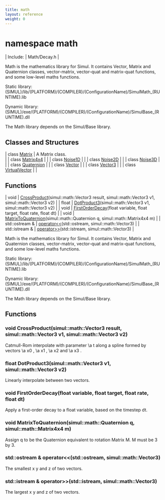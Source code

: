 ```yaml
---
title: math
layout: reference
weight: 0
---
```

namespace math
===

| Include: | Math/Decay.h |

Math is the mathematics library for Simul. It contains Vector, Matrix and
Quaternion classes, vector-matrix, vector-quat and matrix-quat functions,
and some low-level maths functions.

Static library: (SIMUL)/lib/(PLATFORM)/(COMPILER)/(ConfigurationName)/SimulMath_(RUNTIME).lib

Dynamic library: (SIMUL)/exe/(PLATFORM)/(COMPILER)/(ConfigurationName)/SimulBase_(RUNTIME).dll

The Math library depends on the Simul/Base library.
  


Classes and Structures
---

| class [Matrix](math/matrix) |  A Matrix class.<br> |
| class [Matrix4x4](math/matrix4x4) |  |
| class [Noise1D](math/noise1d) |  |
| class [Noise2D](math/noise2d) |  |
| class [Noise3D](math/noise3d) |  |
| class [Quaternion](math/quaternion) |  |
| class [Vector](math/vector) |  |
| class [Vector3](math/vector3) |  |
| class [VirtualVector](math/virtualvector) |  |

Functions
---

| void | [CrossProduct](#CrossProduct)(simul::math::Vector3 result, simul::math::Vector3 v1, simul::math::Vector3 v2) |
| float | [DotProduct3](#DotProduct3)(simul::math::Vector3 v1, simul::math::Vector3 v2) |
| void | [FirstOrderDecay](#FirstOrderDecay)(float variable, float target, float rate, float dt) |
| void | [MatrixToQuaternion](#MatrixToQuaternion)(simul::math::Quaternion q, simul::math::Matrix4x4 m) |
| std::ostream  & | [operator<<](#operator<<)(std::ostream, simul::math::Vector3) |
| std::istream  & | [operator>>](#operator>>)(std::istream, simul::math::Vector3) |

Math is the mathematics library for Simul. It contains Vector, Matrix and
Quaternion classes, vector-matrix, vector-quat and matrix-quat functions,
and some low-level maths functions.

Static library: (SIMUL)/lib/(PLATFORM)/(COMPILER)/(ConfigurationName)/SimulMath_(RUNTIME).lib

Dynamic library: (SIMUL)/exe/(PLATFORM)/(COMPILER)/(ConfigurationName)/SimulBase_(RUNTIME).dll

The Math library depends on the Simul/Base library.
  


Functions
---

### <a name="CrossProduct"/>void CrossProduct(simul::math::Vector3 result, simul::math::Vector3 v1, simul::math::Vector3 v2)
Catmull-Rom interpolate with parameter \a t along a spline formed by vectors \a x0 , \a x1 , \a x2 and \a x3 .

### <a name="DotProduct3"/>float DotProduct3(simul::math::Vector3 v1, simul::math::Vector3 v2)
Linearly interpolate between two vectors.

### <a name="FirstOrderDecay"/>void FirstOrderDecay(float variable, float target, float rate, float dt)
Apply a first-order decay to a float variable, based on the timestep dt.

### <a name="MatrixToQuaternion"/>void MatrixToQuaternion(simul::math::Quaternion q, simul::math::Matrix4x4 m)
Assign q to be the Quaternion equivalent to rotation Matrix M. M must be 3 by 3.

### <a name="operator<<"/>std::ostream  & operator<<(std::ostream, simul::math::Vector3)
The smallest x y and z of two vectors.

### <a name="operator>>"/>std::istream  & operator>>(std::istream, simul::math::Vector3)
The largest x y and z of two vectors.
